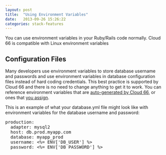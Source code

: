 ```yaml
---
layout: post
title:  "Using Environment Variables"
date:   2013-09-26 15:26:22
categories: stack-features
---
```


<p class="lead">You can use environment variables in your Ruby/Rails code normally. Cloud 66 is compatible with Linux environment variables</p>

## Configuration Files
Many developers use environment variables to store database username and passwords and use environment variables in database configuration files instead of hard coding credentials.
This best practice is supported by Cloud 66 and there is no need to change anything to get it to work. You can reference environment variables that are [auto-generated by Cloud 66](/stack-features/auto-generated-env-vars.html), or ones that [you assign](/stack-features/assign-env-vars.html).

This is an example of what your database.yml file might look like with environment variables for the database username and password:
<pre class="terminal">
production:
  adapter: mysql2
  host: db.prod.myapp.com
  database: myapp&#95;prod
  username: &lt;%= ENV['DB&#95;USER'] %&gt;
  password: &lt;%= ENV['DB&#95;PASSWORD'] %&gt;
</pre>
